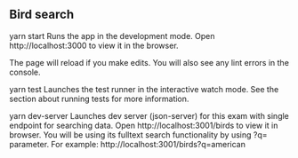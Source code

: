 ## Bird search

yarn start
Runs the app in the development mode.
Open http://localhost:3000 to view it in the browser.

The page will reload if you make edits.
You will also see any lint errors in the console.

yarn test
Launches the test runner in the interactive watch mode.
See the section about running tests for more information.

yarn dev-server
Launches dev server (json-server) for this exam with single endpoint for searching data.
Open http://localhost:3001/birds to view it in browser.
You will be using its fulltext search functionality by using ?q= parameter.
For example: http://localhost:3001/birds?q=american